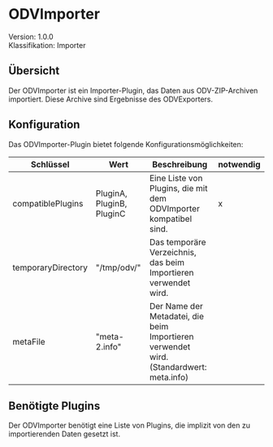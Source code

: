 # ODVImporter
Version: 1.0.0  
Klassifikation: Importer

Übersicht
-----
Der ODVImporter ist ein Importer-Plugin, das Daten aus ODV-ZIP-Archiven importiert. Diese Archive sind Ergebnisse des ODVExporters.

Konfiguration
-----
Das ODVImporter-Plugin bietet folgende Konfigurationsmöglichkeiten:

| Schlüssel  | Wert | Beschreibung | notwendig |
| ------------- | ------------- |  ------------- | ------------- |
| compatiblePlugins | PluginA, PluginB, PluginC | Eine Liste von Plugins, die mit dem ODVImporter kompatibel sind. | x
| temporaryDirectory | "/tmp/odv/" | Das temporäre Verzeichnis, das beim Importieren verwendet wird. | 
| metaFile | "meta-2.info" | Der Name der Metadatei, die beim Importieren verwendet wird. (Standardwert: meta.info) | 

Benötigte Plugins
-----
Der ODVImporter benötigt eine Liste von Plugins, die implizit von den zu importierenden Daten gesetzt ist.